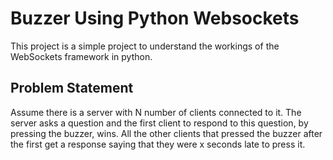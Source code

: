 # Buzzer Using Python Websockets

This project is a simple project to understand the workings of the WebSockets framework in python.

## Problem Statement

Assume there is a server with N number of clients connected to it. The server asks a question and the first client to respond to this question, by pressing the buzzer, wins. All the other clients that pressed the buzzer after the first get a response saying that they were x seconds late to press it.
